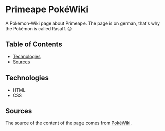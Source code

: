 # **Primeape PokéWiki**

A Pokémon-Wiki page about Primeape. The page is on german, that's why the Pokémon is called Rasaff. :wink:

## Table of Contents

- [Technologies](#technologies)
- [Sources](#sources)

## Technologies

- HTML
- CSS

## Sources

The source of the content of the page comes from [PokéWiki](https://pokewiki.de/Rasaff).
